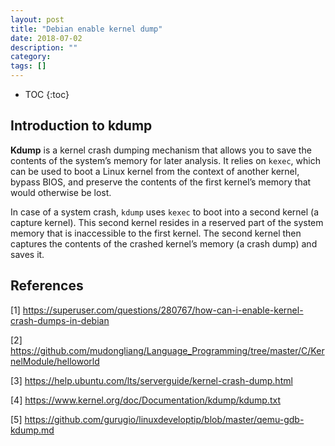 ```yaml
---
layout: post
title: "Debian enable kernel dump"
date: 2018-07-02
description: ""
category: 
tags: []
---
```

* TOC
{:toc}

## Introduction to kdump

**Kdump** is a kernel crash dumping mechanism that allows you to save the contents of the system’s memory for later analysis. It relies on `kexec`, which can be used to boot a Linux kernel from the context of another kernel, bypass BIOS, and preserve the contents of the first kernel’s memory that would otherwise be lost.

In case of a system crash, `kdump` uses `kexec` to boot into a second kernel (a capture kernel). This second kernel resides in a reserved part of the system memory that is inaccessible to the first kernel. The second kernel then captures the contents of the crashed kernel’s memory (a crash dump) and saves it.

## References

[1] <https://superuser.com/questions/280767/how-can-i-enable-kernel-crash-dumps-in-debian>

[2] <https://github.com/mudongliang/Language_Programming/tree/master/C/KernelModule/helloworld>

[3] <https://help.ubuntu.com/lts/serverguide/kernel-crash-dump.html>

[4] <https://www.kernel.org/doc/Documentation/kdump/kdump.txt>

[5] <https://github.com/gurugio/linuxdeveloptip/blob/master/qemu-gdb-kdump.md>
